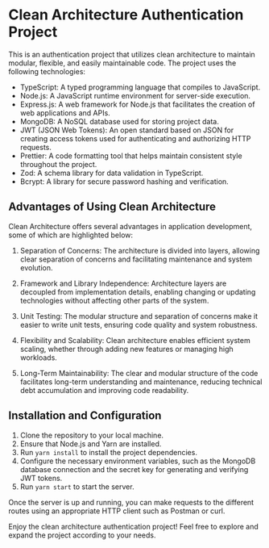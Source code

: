 # Clean Architecture Authentication Project

This is an authentication project that utilizes clean architecture to maintain modular, flexible, and easily maintainable code. The project uses the following technologies:

- TypeScript: A typed programming language that compiles to JavaScript.
- Node.js: A JavaScript runtime environment for server-side execution.
- Express.js: A web framework for Node.js that facilitates the creation of web applications and APIs.
- MongoDB: A NoSQL database used for storing project data.
- JWT (JSON Web Tokens): An open standard based on JSON for creating access tokens used for authenticating and authorizing HTTP requests.
- Prettier: A code formatting tool that helps maintain consistent style throughout the project.
- Zod: A schema library for data validation in TypeScript.
- Bcrypt: A library for secure password hashing and verification.

## Advantages of Using Clean Architecture

Clean Architecture offers several advantages in application development, some of which are highlighted below:

1. Separation of Concerns: The architecture is divided into layers, allowing clear separation of concerns and facilitating maintenance and system evolution.

2. Framework and Library Independence: Architecture layers are decoupled from implementation details, enabling changing or updating technologies without affecting other parts of the system.

3. Unit Testing: The modular structure and separation of concerns make it easier to write unit tests, ensuring code quality and system robustness.

4. Flexibility and Scalability: Clean architecture enables efficient system scaling, whether through adding new features or managing high workloads.

5. Long-Term Maintainability: The clear and modular structure of the code facilitates long-term understanding and maintenance, reducing technical debt accumulation and improving code readability.

## Installation and Configuration

1. Clone the repository to your local machine.
2. Ensure that Node.js and Yarn are installed.
3. Run `yarn install` to install the project dependencies.
4. Configure the necessary environment variables, such as the MongoDB database connection and the secret key for generating and verifying JWT tokens.
5. Run `yarn start` to start the server.

Once the server is up and running, you can make requests to the different routes using an appropriate HTTP client such as Postman or curl.

Enjoy the clean architecture authentication project! Feel free to explore and expand the project according to your needs.
